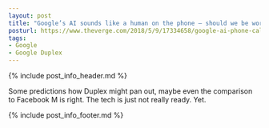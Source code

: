```yaml
---
layout: post
title: "Google’s AI sounds like a human on the phone — should we be worried?"
posturl: https://www.theverge.com/2018/5/9/17334658/google-ai-phone-call-assistant-duplex-ethical-social-implications
tags:
- Google
- Google Duplex
---
```


{% include post_info_header.md %}

Some predictions how Duplex might pan out, maybe even the comparison to Facebook M is right. The tech is just not really ready. Yet. 

<!--more-->
{% include post_info_footer.md %}
